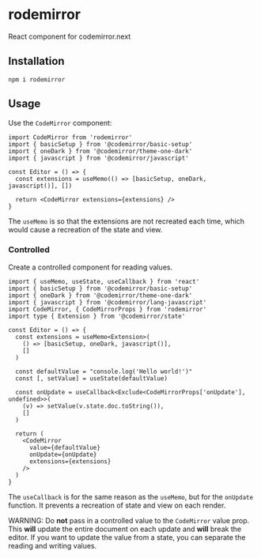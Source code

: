 # rodemirror

React component for codemirror.next

## Installation

`npm i rodemirror`

## Usage

Use the `CodeMirror` component:

```tsx
import CodeMirror from 'rodemirror'
import { basicSetup } from '@codemirror/basic-setup'
import { oneDark } from '@codemirror/theme-one-dark'
import { javascript } from '@codemirror/javascript'

const Editor = () => {
  const extensions = useMemo(() => [basicSetup, oneDark, javascript()], [])

  return <CodeMirror extensions={extensions} />
}
```

The `useMemo` is so that the extensions are not recreated each time, which would cause a recreation of the state and view.

### Controlled

Create a controlled component for reading values.

```tsx
import { useMemo, useState, useCallback } from 'react'
import { basicSetup } from '@codemirror/basic-setup'
import { oneDark } from '@codemirror/theme-one-dark'
import { javascript } from '@codemirror/lang-javascript'
import CodeMirror, { CodeMirrorProps } from 'rodemirror'
import type { Extension } from '@codemirror/state'

const Editor = () => {
  const extensions = useMemo<Extension>(
    () => [basicSetup, oneDark, javascript()],
    []
  )

  const defaultValue = "console.log('Hello world!')"
  const [, setValue] = useState(defaultValue)

  const onUpdate = useCallback<Exclude<CodeMirrorProps['onUpdate'], undefined>>(
    (v) => setValue(v.state.doc.toString()),
    []
  )

  return (
    <CodeMirror
      value={defaultValue}
      onUpdate={onUpdate}
      extensions={extensions}
    />
  )
}
```

The `useCallback` is for the same reason as the `useMemo`, but for the `onUpdate` function. It prevents a recreation of state and view on each render.

WARNING: Do **not** pass in a controlled value to the `CodeMirror` value prop. This **will** update the entire document on each update and **will** break the editor. If you want to update the value from a state, you can separate the reading and writing values.
